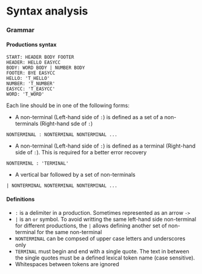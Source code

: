 # Syntax analysis

### Grammar

#### Productions syntax

```
START: HEADER BODY FOOTER
HEADER: HELLO EASYCC
BODY: WORD BODY | NUMBER BODY
FOOTER: BYE EASYCC
HELLO: 'T_HELLO'
NUMBER: 'T_NUMBER'
EASYCC: 'T_EASYCC'
WORD: 'T_WORD'
```

Each line should be in one of the following forms:

* A non-terminal (Left-hand side of `:`) is defined as a set of a non-terminals (Right-hand sde of `:`)
```
NONTERMINAL : NONTERMINAL NONTERMINAL ...
```

* A non-terminal (Left-hand side of `:`) is defined as a terminal (Right-hand side of `:`). This is required for a better error recovery
```
NONTERMINL : 'TERMINAL'
```

* A vertical bar followed by a set of non-terminals
```
| NONTERMINAL NONTERMINAL NONTERMINAL ...
```

#### Definitions
* `:` is a delimiter in a production. Sometimes represented as an arrow `->`
* `|` is an `or` symbol. To avoid writting the same left-hand side non-terminal for different productions, the `|` allows defining another set of non-terminal for the same non-terminal
* `NONTERMINAL` can be compsed of upper case letters and underscores only
* `TERMINAL` must begin and end with a single quote. The text in between the single quotes must be a defined lexical token name (case sensitive).
* Whitespaces between tokens are ignored
